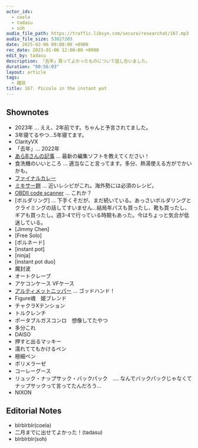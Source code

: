 ```yaml
---
actor_ids:
  - coela
  - tadasu
  - soh
audio_file_path: https://traffic.libsyn.com/secure/researchat/167.mp3 
audio_file_size: 53027203
date: 2025-02-06 09:00:00 +0900
rec_date: 2023-01-06 12:00:00 +0900
edit_by: tadasu
description: 「去年」買ってよかったものについて話し合いました。
duration: "00:56:03"
layout: article
tags:
  - 雑談
title: 167. Piccolo in the instant pot
---
```


## Shownotes
- 2023年 ... ええ、2年前です。ちゃんと予言されてました。
- 3年寝てるやつ...5年寝てます。
- ClarityVX
- 「去年」... 2022年
- [あらBさんの記事](https://note.com/arkb/n/ne7eb81e2aa27 ) ... 最新の編集ソフトを教えてください！
- 食洗機のいいところ ... 適当なこと言ってます。多分、熱湯使える方がでかいかも。　
- [ファイナルカレー](https://negineesan.hatenablog.com/entry/2017/09/28/210531)
- [ミキサー餅](https://cookpad.com/jp/recipes/19399894-%E3%83%9F%E3%82%AD%E3%82%B5%E3%83%BC%E3%81%A8%E3%83%AC%E3%83%B3%E3%82%B8%E3%81%A7%E7%B0%A1%E5%8D%98%E3%81%8A%E9%A4%85) ... 近いレシピがこれ。海外勢には必須のレシピ。
- [OBDII code scanner](https://www.amazon.co.jp/dp/B071D57S5H) ... これか？
- [ボルダリング] ... 下手くそだが、まだ続いている。あっさいボルダリングとクライミングの話してすいません...結局年パスも買ったし、靴も買ったし、ギアも買ったし。週3-4で行っている時期もあった。今はちょっと気合が低迷している。
- [Jimmy Chen]
- [Free Solo]
- [ボルネード]
- [instant pot]
- [ninja]
- [instant pot duo]
- 魔封波
- オートクレーブ
- アケコンケース VFケース
- [アルティメットニッパー](https://www.amazon.co.jp/dp/B0CWRYDHM2) ... ゴッドハンド！
- Figure魂　姫ブレンド　
- チャクラXテンション
- トルクレンチ
- ポータブルガスコンロ　想像してたやつ
- 多分これ
- DAISO
- 押すと出るマッキー
- 濡れててもかけるペン
- 極細ペン
- ポリメラーゼ
- コーレーグース
- リュック・ナップサック・バックパック　.... なんでバックパックじゃなくてナップサックって言ってたんだろう...
- NIXON

## Editorial Notes
- blrblrblr(coela)
- 二月までに出せてよかった！(tadasu)
- blrblrblr(soh)
